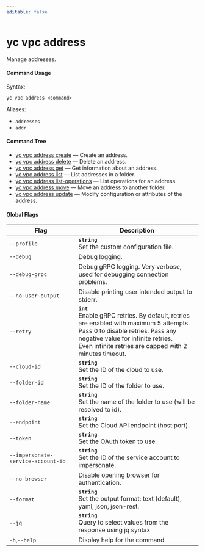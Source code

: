 ```yaml
---
editable: false
---
```


# yc vpc address

Manage addresses.

#### Command Usage

Syntax: 

`yc vpc address <command>`

Aliases: 

- `addresses`
- `addr`

#### Command Tree

- [yc vpc address create](create.md) — Create an address.
- [yc vpc address delete](delete.md) — Delete an address.
- [yc vpc address get](get.md) — Get information about an address.
- [yc vpc address list](list.md) — List addresses in a folder.
- [yc vpc address list-operations](list-operations.md) — List operations for an address.
- [yc vpc address move](move.md) — Move an address to another folder.
- [yc vpc address update](update.md) — Modify configuration or attributes of the address.

#### Global Flags

| Flag | Description |
|----|----|
|`--profile`|<b>`string`</b><br/>Set the custom configuration file.|
|`--debug`|Debug logging.|
|`--debug-grpc`|Debug gRPC logging. Very verbose, used for debugging connection problems.|
|`--no-user-output`|Disable printing user intended output to stderr.|
|`--retry`|<b>`int`</b><br/>Enable gRPC retries. By default, retries are enabled with maximum 5 attempts.<br/>Pass 0 to disable retries. Pass any negative value for infinite retries.<br/>Even infinite retries are capped with 2 minutes timeout.|
|`--cloud-id`|<b>`string`</b><br/>Set the ID of the cloud to use.|
|`--folder-id`|<b>`string`</b><br/>Set the ID of the folder to use.|
|`--folder-name`|<b>`string`</b><br/>Set the name of the folder to use (will be resolved to id).|
|`--endpoint`|<b>`string`</b><br/>Set the Cloud API endpoint (host:port).|
|`--token`|<b>`string`</b><br/>Set the OAuth token to use.|
|`--impersonate-service-account-id`|<b>`string`</b><br/>Set the ID of the service account to impersonate.|
|`--no-browser`|Disable opening browser for authentication.|
|`--format`|<b>`string`</b><br/>Set the output format: text (default), yaml, json, json-rest.|
|`--jq`|<b>`string`</b><br/>Query to select values from the response using jq syntax|
|`-h`,`--help`|Display help for the command.|
